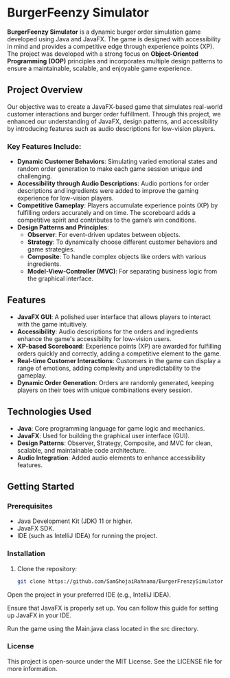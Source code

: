 # **BurgerFeenzy Simulator**

**BurgerFeenzy Simulator** is a dynamic burger order simulation game developed using Java and JavaFX. The game is designed with accessibility in mind and provides a competitive edge through experience points (XP). The project was developed with a strong focus on **Object-Oriented Programming (OOP)** principles and incorporates multiple design patterns to ensure a maintainable, scalable, and enjoyable game experience.

## **Project Overview**

Our objective was to create a JavaFX-based game that simulates real-world customer interactions and burger order fulfillment. Through this project, we enhanced our understanding of JavaFX, design patterns, and accessibility by introducing features such as audio descriptions for low-vision players.

### **Key Features Include:**

- **Dynamic Customer Behaviors**: Simulating varied emotional states and random order generation to make each game session unique and challenging.
- **Accessibility through Audio Descriptions**: Audio portions for order descriptions and ingredients were added to improve the gaming experience for low-vision players.
- **Competitive Gameplay**: Players accumulate experience points (XP) by fulfilling orders accurately and on time. The scoreboard adds a competitive spirit and contributes to the game’s win conditions.
- **Design Patterns and Principles**:
  - **Observer**: For event-driven updates between objects.
  - **Strategy**: To dynamically choose different customer behaviors and game strategies.
  - **Composite**: To handle complex objects like orders with various ingredients.
  - **Model-View-Controller (MVC)**: For separating business logic from the graphical interface.

## **Features**

- **JavaFX GUI**: A polished user interface that allows players to interact with the game intuitively.
- **Accessibility**: Audio descriptions for the orders and ingredients enhance the game's accessibility for low-vision users.
- **XP-based Scoreboard**: Experience points (XP) are awarded for fulfilling orders quickly and correctly, adding a competitive element to the game.
- **Real-time Customer Interactions**: Customers in the game can display a range of emotions, adding complexity and unpredictability to the gameplay.
- **Dynamic Order Generation**: Orders are randomly generated, keeping players on their toes with unique combinations every session.

## **Technologies Used**

- **Java**: Core programming language for game logic and mechanics.
- **JavaFX**: Used for building the graphical user interface (GUI).
- **Design Patterns**: Observer, Strategy, Composite, and MVC for clean, scalable, and maintainable code architecture.
- **Audio Integration**: Added audio elements to enhance accessibility features.

## **Getting Started**

### **Prerequisites**

- Java Development Kit (JDK) 11 or higher.
- JavaFX SDK.
- IDE (such as IntelliJ IDEA) for running the project.

### **Installation**

1. Clone the repository:

   ```bash
   git clone https://github.com/SamShojaiRahnama/BurgerFrenzySimulator-Game.git

Open the project in your preferred IDE (e.g., IntelliJ IDEA).

Ensure that JavaFX is properly set up. You can follow this guide for setting up JavaFX in your IDE.

Run the game using the Main.java class located in the src directory.

### **License**
This project is open-source under the MIT License. See the LICENSE file for more information.
